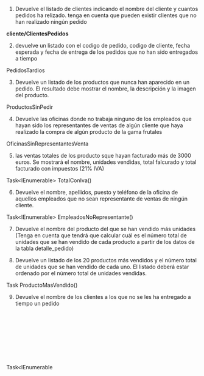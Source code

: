 1. Devuelve el listado de clientes indicando el nombre del cliente y cuantos pedidos ha relizado. tenga en cuenta que pueden existir clientes que no han realizado ningún pedido

**cliente/ClientesPedidos** 

2. devuelve un listado con el codigo de pedido, codigo de cliente, fecha esperada y fecha de entrega de los pedidos que no han sido entregados a tiempo

PedidosTardios

3. Devuelve un listado de los productos que nunca han aparecido en un pedido. El resultado debe mostrar el nombre, la descripción y la imagen del producto.

ProductosSinPedir

4. Devuelve las oficinas donde no trabaja ninguno de los empleados que hayan sido los representantes de ventas de algún cliente que haya realizado la compra de algún producto de la gama frutales

OficinasSinRepresentantesVenta

5. las ventas totales de los producto sque hayan facturado más de 3000 euros. Se mostrará el nombre, unidades vendidas, total falcurado y total facturado con impuestos (21% IVA)

Task<IEnumerable<object>> TotalConIva()

6. Devuelve el nombre, apellidos, puesto y teléfono de la oficina de aquellos empleados que no sean representante de ventas de ningún cliente.

Task<IEnumerable<object>> EmpleadosNoRepresentante()

7. Devuelve el nombre del producto del que se han vendido más unidades (Tenga en cuenta que tendrá que calcular cuál es el número total de unidades que se han vendido de cada producto a partir de los datos de la tabla detalle_pedido)

8. Devuelve un listado de los 20 productos más vendidos y el número total de unidades que se han vendido de cada uno. El listado deberá estar ordenado por el número total de unidades vendidas.

Task<object> ProductoMasVendido()

9. Devuelve el nombre de los clientes a los que no se les ha entregado a tiempo un pedido

Task<IEnumerable<object>> ClientesConRetraso()

10. Devuelve un listado de las diferentes gamas de producto que ha comprado cada cliente

Task<IEnumerable<object>> GamasDeCliente()